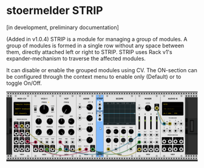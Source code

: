 # stoermelder STRIP

[in development, preliminary documentation]

(Added in v1.0.4) STRIP is a module for managing a group of modules. A group of modules is formed in a single row without any space between them, directly attached left or right to STRIP. STRIP uses Rack v1's expander-mechanism to traverse the affected modules.

It can disable or enable the grouped modules using CV. The ON-section can be configured through the context menu to enable only (Default) or to toggle On/Off.

![STRIP Intro](./Strip-intro.gif)